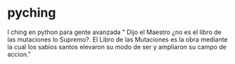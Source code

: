 # pyching
I ching en python para gente avanzada
" Dijo el Maestro ¿no es el libro de las mutaciones lo Supremo?.
El Libro de las Mutaciones es la obra mediante la cual los sabios
santos elevaron su modo de ser y ampliaron su campo de accion."
